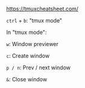https://tmuxcheatsheet.com/

`ctrl` + `b`: "tmux mode"

In "tmux mode":

`w`: Window previewer

`c`: Create window

`p / n`: Prev / next window

`&`: Close window

